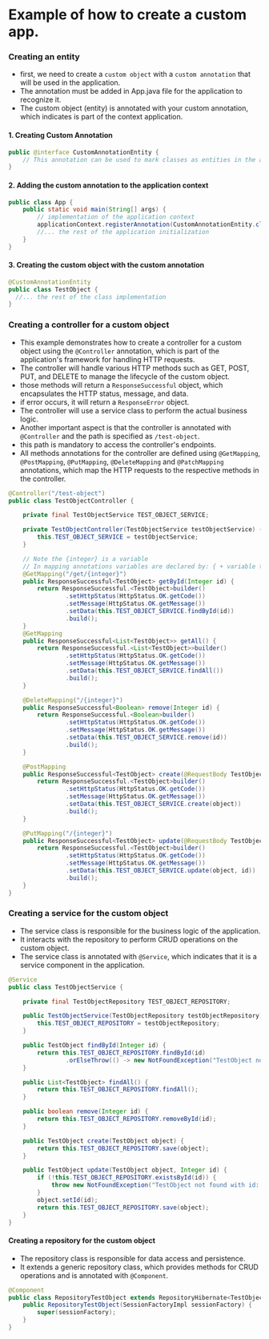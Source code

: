 # Example of how to create a custom app.

### Creating an entity
- first, we need to create a `custom object` with a `custom annotation` that will be used in the application.
- The annotation must be added in App.java file for the application to recognize it.
- The custom object (entity) is annotated with your custom annotation, which indicates is part of the context application.

#### 1. Creating Custom Annotation
```java
public @interface CustomAnnotationEntity {
    // This annotation can be used to mark classes as entities in the application.
}
```
#### 2. Adding the custom annotation to the application context
```java
public class App {
    public static void main(String[] args) {
        // implementation of the application context
        applicationContext.registerAnnotation(CustomAnnotationEntity.class);
        //... the rest of the application initialization
    }
}
```

#### 3. Creating the custom object with the custom annotation
```java
@CustomAnnotationEntity
public class TestObject {
  //... the rest of the class implementation
}
```

### Creating a controller for a custom object
- This example demonstrates how to create a controller for a custom object using the `@Controller` annotation, 
  which is part of the application's framework for handling HTTP requests.
- The controller will handle various HTTP methods such as GET, POST, PUT, and DELETE to manage the lifecycle of the custom object.
- those methods will return a `ResponseSuccessful` object, which encapsulates the HTTP status, message, and data.
- if error occurs, it will return a `ResponseError` object.
- The controller will use a service class to perform the actual business logic.
- Another important aspect is that the controller is annotated with `@Controller` and the path is specified as `/test-object`.
- this path is mandatory to access the controller's endpoints.
- All methods annotations for the controller are defined using `@GetMapping`, `@PostMapping`, `@PutMapping`, `@DeleteMapping` and `@PatchMapping` annotations, 
  which map the HTTP requests to the respective methods in the controller.

```java
@Controller("/test-object")
public class TestObjectController {

    private final TestObjectService TEST_OBJECT_SERVICE;

    private TestObjectController(TestObjectService testObjectService) {
        this.TEST_OBJECT_SERVICE = testObjectService;
    }

    // Note the {integer} is a variable 
    // In mapping annotations variables are declared by: { + variable type + }, and are used in the order of insertion.
    @GetMapping("/get/{integer}")
    public ResponseSuccessful<TestObject> getById(Integer id) {
        return ResponseSuccessful.<TestObject>builder()
                .setHttpStatus(HttpStatus.OK.getCode())
                .setMessage(HttpStatus.OK.getMessage())
                .setData(this.TEST_OBJECT_SERVICE.findById(id))
                .build();
    }
    @GetMapping
    public ResponseSuccessful<List<TestObject>> getAll() {
        return ResponseSuccessful.<List<TestObject>>builder()
                .setHttpStatus(HttpStatus.OK.getCode())
                .setMessage(HttpStatus.OK.getMessage())
                .setData(this.TEST_OBJECT_SERVICE.findAll())
                .build();
    }

    @DeleteMapping("/{integer}")
    public ResponseSuccessful<Boolean> remove(Integer id) {
        return ResponseSuccessful.<Boolean>builder()
                .setHttpStatus(HttpStatus.OK.getCode())
                .setMessage(HttpStatus.OK.getMessage())
                .setData(this.TEST_OBJECT_SERVICE.remove(id))
                .build();
    }

    @PostMapping
    public ResponseSuccessful<TestObject> create(@RequestBody TestObject object) {
        return ResponseSuccessful.<TestObject>builder()
                .setHttpStatus(HttpStatus.OK.getCode())
                .setMessage(HttpStatus.OK.getMessage())
                .setData(this.TEST_OBJECT_SERVICE.create(object))
                .build();
    }

    @PutMapping("/{integer}")
    public ResponseSuccessful<TestObject> update(@RequestBody TestObject object, Integer id) {
        return ResponseSuccessful.<TestObject>builder()
                .setHttpStatus(HttpStatus.OK.getCode())
                .setMessage(HttpStatus.OK.getMessage())
                .setData(this.TEST_OBJECT_SERVICE.update(object, id))
                .build();
    }
}
```

### Creating a service for the custom object
- The service class is responsible for the business logic of the application.
- It interacts with the repository to perform CRUD operations on the custom object.
- The service class is annotated with `@Service`, which indicates that it is a service component in the application.

```java
@Service
public class TestObjectService {

    private final TestObjectRepository TEST_OBJECT_REPOSITORY;

    public TestObjectService(TestObjectRepository testObjectRepository) {
        this.TEST_OBJECT_REPOSITORY = testObjectRepository;
    }

    public TestObject findById(Integer id) {
        return this.TEST_OBJECT_REPOSITORY.findById(id)
                .orElseThrow(() -> new NotFoundException("TestObject not found with id: " + id));
    }

    public List<TestObject> findAll() {
        return this.TEST_OBJECT_REPOSITORY.findAll();
    }

    public boolean remove(Integer id) {
        return this.TEST_OBJECT_REPOSITORY.removeById(id);
    }

    public TestObject create(TestObject object) {
        return this.TEST_OBJECT_REPOSITORY.save(object);
    }

    public TestObject update(TestObject object, Integer id) {
        if (!this.TEST_OBJECT_REPOSITORY.existsById(id)) {
            throw new NotFoundException("TestObject not found with id: " + id);
        }
        object.setId(id);
        return this.TEST_OBJECT_REPOSITORY.save(object);
    }
}
```

#### Creating a repository for the custom object
- The repository class is responsible for data access and persistence.
- It extends a generic repository class, which provides methods for CRUD operations and is annotated with `@Component`.

```java
@Component
public class RepositoryTestObject extends RepositoryHibernate<TestObject, Integer> {
    public RepositoryTestObject(SessionFactoryImpl sessionFactory) {
        super(sessionFactory);
    }
}
```
